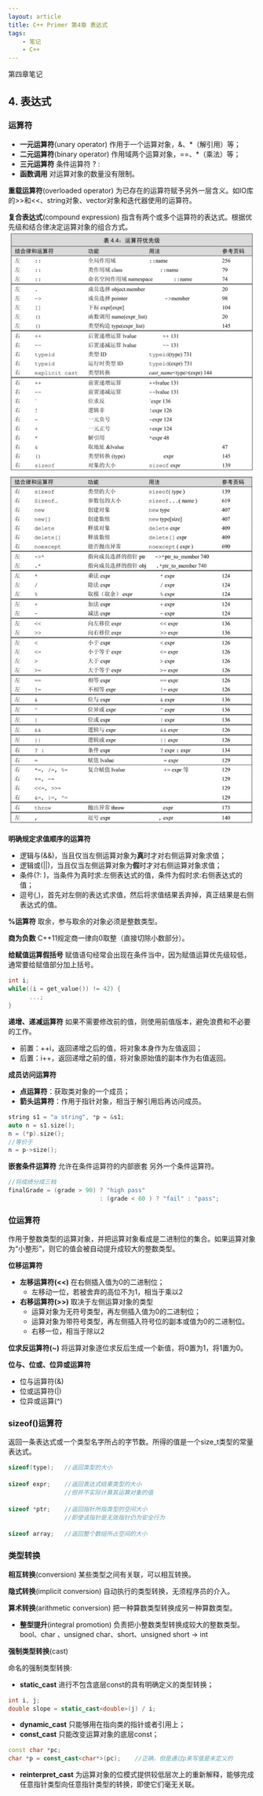 ```yaml
---
layout: article
title: C++ Primer 第4章 表达式
tags: 
    - 笔记
    - C++
---
```

第四章笔记
<!--more-->
## 4. 表达式
### 运算符
- **一元运算符**(unary operator) 作用于一个运算对象，&、*（解引用）等；
- **二元运算符**(binary operator) 作用域两个运算对象，==、*（乘法）等；
- **三元运算符** 条件运算符 ? :
- **函数调用** 对运算对象的数量没有限制。

**重载运算符**(overloaded operator) 为已存在的运算符赋予另外一层含义。如IO库的>>和<<、string对象、vector对象和迭代器使用的运算符。

**复合表达式**(compound expression) 指含有两个或多个运算符的表达式。根据优先级和结合律决定运算对象的组合方式。
![](image/2022-04-04-12-27-39.png)
![](image/2022-04-04-12-27-56.png)

**明确规定求值顺序的运算符**
- 逻辑与(&&)，当且仅当左侧运算对象为**真**时才对右侧运算对象求值；
- 逻辑或(||)，当且仅当左侧运算对象为**假**时才对右侧运算对象求值；
- 条件(?: )，当条件为真时求:左侧表达式的值，条件为假时求:右侧表达式的值；
- 逗号(,)，首先对左侧的表达式求值，然后将求值结果丢弃掉，真正结果是右侧表达式的值。

**%运算符** 取余，参与取余的对象必须是整数类型。

**商为负数** C++11规定商一律向0取整（直接切除小数部分）。

**给赋值运算假括号** 赋值语句经常会出现在条件当中，因为赋值运算优先级较低，通常要给赋值部分加上括号。
```cpp
int i;
while((i = get_value()) != 42) {
      ...;
}
```

**递增、递减运算符**
如果不需要修改前的值，则使用前值版本，避免浪费和不必要的工作。
- 前置：++i，返回递增之后的值，将对象本身作为左值返回；
- 后置：i++，返回递增之前的值，将对象原始值的副本作为右值返回。

**成员访问运算符** 
- **点运算符**：获取类对象的一个成员；
- **箭头运算符**：作用于指针对象，相当于解引用后再访问成员。
```cpp
string s1 = "a string", *p = &s1;
auto n = s1.size();
n = (*p).size();
//等价于
n = p->size();
```

**嵌套条件运算符** 允许在条件运算符的内部嵌套 另外一个条件运算符。
```cpp
//将成绩分成三档
finalGrade = (grade > 90) ? "high pass"
                          : (grade < 60 ) ? "fail" : "pass";
```

### 位运算符
作用于整数类型的运算对象，并把运算对象看成是二进制位的集合。如果运算对象为“小整形”，则它的值会被自动提升成较大的整数类型。

**位移运算符**
- **左移运算符(<<)** 在右侧插入值为0的二进制位；
  - 左移动一位，若被舍弃的高位不为1，相当于乘以2
- **右移运算符(>>)** 取决于左侧运算对象的类型
  - 运算对象为无符号类型，再左侧插入值为0的二进制位；
  - 运算对象为带符号类型，再左侧插入符号位的副本或值为0的二进制位。
  - 右移一位，相当于除以2


**位求反运算符(~)** 将运算对象逐位求反后生成一个新值，将0置为1，将1置为0。

**位与、位或、位异或运算符**
- 位与运算符(&)
- 位或运算符(|)
- 位异或运算(^)

### sizeof()运算符
返回一条表达式或一个类型名字所占的字节数。所得的值是一个size_t类型的常量表达式。

```cpp
sizeof(type);   //返回类型的大小

sizeof expr;    //返回表达式结果类型的大小
                //但并不实际计算其运算对象的值

sizeof *ptr;    //返回指针所指类型的空间大小
                //即使该指针是无效指针仍为安全行为
                
sizeof array;   //返回整个数组所占空间的大小
```

### 类型转换
**相互转换**(conversion) 某些类型之间有关联，可以相互转换。

**隐式转换**(implicit conversion) 自动执行的类型转换，无须程序员的介入。

**算术转换**(arithmetic conversion) 把一种算数类型转换成另一种算数类型。
- **整型提升**(integral promotion) 负责把小整数类型转换成较大的整数类型。
  bool、char 、unsigned char、short、unsigned short → int

**强制类型转换**(cast) 

命名的强制类型转换:
- **static_cast** 进行不包含底层const的具有明确定义的类型转换；
```cpp
int i, j;
double slope = static_cast<double>(j) / i;
```
- **dynamic_cast** 只能够用在指向类的指针或者引用上；
- **const_cast** 只能改变运算对象的底层const；
```cpp
const char *pc;
char *p = const_cast<char*>(pc);	//正确，但是通过p来写值是未定义的
```
- **reinterpret_cast** 为运算对象的位模式提供较低层次上的重新解释，能够完成任意指针类型向任意指针类型的转换，即使它们毫无关联。